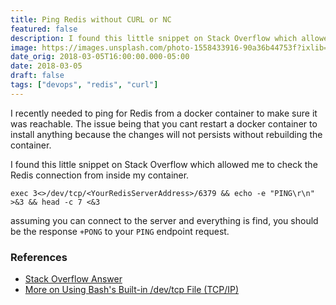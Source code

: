 ```yaml
---
title: Ping Redis without CURL or NC
featured: false
description: I found this little snippet on Stack Overflow which allowed me to check the Redis connection from inside my container.
image: https://images.unsplash.com/photo-1558433916-90a36b44753f?ixlib=rb-1.2.1&q=80&fm=jpg&crop=entropy&cs=tinysrgb&w=2000&fit=max&ixid=eyJhcHBfaWQiOjExNzczfQ
date_orig: 2018-03-05T16:00:00.000-05:00
date: 2018-03-05
draft: false
tags: ["devops", "redis", "curl"]
---
```


I recently needed to ping for Redis from a docker container to make sure it was reachable. The issue being that you cant restart a docker container to install anything because the changes will not persists without rebuilding the container.

I found this little snippet on Stack Overflow which allowed me to check the Redis connection from inside my container.

```
exec 3<>/dev/tcp/<YourRedisServerAddress>/6379 && echo -e "PING\r\n" >&3 && head -c 7 <&3
```

assuming you can connect to the server and everything is find, you should be the response `+PONG` to your `PING` endpoint request.

### References

-   [Stack Overflow Answer](https://stackoverflow.com/questions/33243121/abuse-curl-to-communicate-with-redis)
-   [More on Using Bash's Built-in /dev/tcp File (TCP/IP)](http://www.linuxjournal.com/content/more-using-bashs-built-devtcp-file-tcpip)
